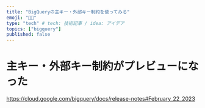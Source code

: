 ```yaml
---
title: "BigQueryの主キー・外部キー制約を使ってみる"
emoji: "🧑‍💻"
type: "tech" # tech: 技術記事 / idea: アイデア
topics: ["bigquery"]
published: false
---
```


# 主キー・外部キー制約がプレビューになった

https://cloud.google.com/bigquery/docs/release-notes#February_22_2023